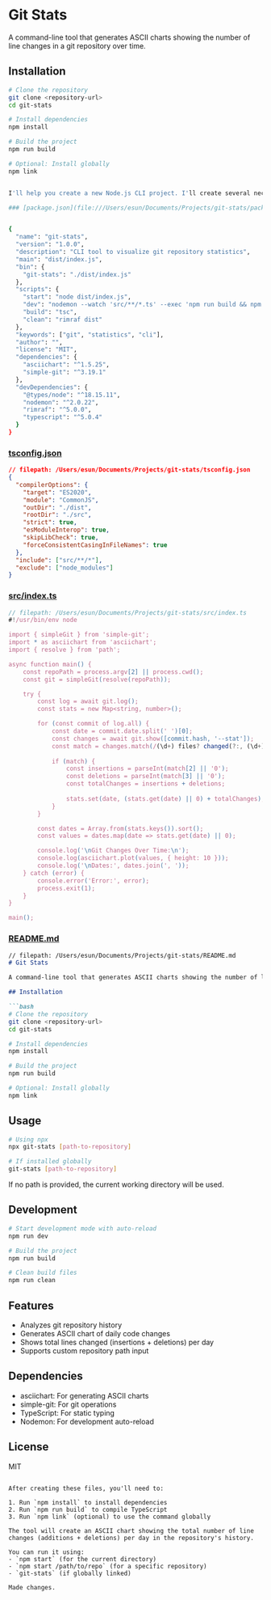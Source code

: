# Git Stats

A command-line tool that generates ASCII charts showing the number of line changes in a git repository over time.

## Installation

```bash
# Clone the repository
git clone <repository-url>
cd git-stats

# Install dependencies
npm install

# Build the project
npm run build

# Optional: Install globally
npm link


I'll help you create a new Node.js CLI project. I'll create several necessary files.

### [package.json](file:///Users/esun/Documents/Projects/git-stats/package.json)


{
  "name": "git-stats",
  "version": "1.0.0",
  "description": "CLI tool to visualize git repository statistics",
  "main": "dist/index.js",
  "bin": {
    "git-stats": "./dist/index.js"
  },
  "scripts": {
    "start": "node dist/index.js",
    "dev": "nodemon --watch 'src/**/*.ts' --exec 'npm run build && npm start'",
    "build": "tsc",
    "clean": "rimraf dist"
  },
  "keywords": ["git", "statistics", "cli"],
  "author": "",
  "license": "MIT",
  "dependencies": {
    "asciichart": "^1.5.25",
    "simple-git": "^3.19.1"
  },
  "devDependencies": {
    "@types/node": "^18.15.11",
    "nodemon": "^2.0.22",
    "rimraf": "^5.0.0",
    "typescript": "^5.0.4"
  }
}
```

### [tsconfig.json](file:///Users/esun/Documents/Projects/git-stats/tsconfig.json)
```json
// filepath: /Users/esun/Documents/Projects/git-stats/tsconfig.json
{
  "compilerOptions": {
    "target": "ES2020",
    "module": "CommonJS",
    "outDir": "./dist",
    "rootDir": "./src",
    "strict": true,
    "esModuleInterop": true,
    "skipLibCheck": true,
    "forceConsistentCasingInFileNames": true
  },
  "include": ["src/**/*"],
  "exclude": ["node_modules"]
}
```

### [src/index.ts](file:///Users/esun/Documents/Projects/git-stats/src/index.ts)
```typescript
// filepath: /Users/esun/Documents/Projects/git-stats/src/index.ts
#!/usr/bin/env node

import { simpleGit } from 'simple-git';
import * as asciichart from 'asciichart';
import { resolve } from 'path';

async function main() {
    const repoPath = process.argv[2] || process.cwd();
    const git = simpleGit(resolve(repoPath));

    try {
        const log = await git.log();
        const stats = new Map<string, number>();

        for (const commit of log.all) {
            const date = commit.date.split(' ')[0];
            const changes = await git.show([commit.hash, '--stat']);
            const match = changes.match(/(\d+) files? changed(?:, (\d+) insertions?\(\+\))?(?:, (\d+) deletions?\(-\))?/);
            
            if (match) {
                const insertions = parseInt(match[2] || '0');
                const deletions = parseInt(match[3] || '0');
                const totalChanges = insertions + deletions;
                
                stats.set(date, (stats.get(date) || 0) + totalChanges);
            }
        }

        const dates = Array.from(stats.keys()).sort();
        const values = dates.map(date => stats.get(date) || 0);

        console.log('\nGit Changes Over Time:\n');
        console.log(asciichart.plot(values, { height: 10 }));
        console.log('\nDates:', dates.join(', '));
    } catch (error) {
        console.error('Error:', error);
        process.exit(1);
    }
}

main();
```

### [README.md](file:///Users/esun/Documents/Projects/git-stats/README.md)
```markdown
// filepath: /Users/esun/Documents/Projects/git-stats/README.md
# Git Stats

A command-line tool that generates ASCII charts showing the number of line changes in a git repository over time.

## Installation

```bash
# Clone the repository
git clone <repository-url>
cd git-stats

# Install dependencies
npm install

# Build the project
npm run build

# Optional: Install globally
npm link
```

## Usage

```bash
# Using npx
npx git-stats [path-to-repository]

# If installed globally
git-stats [path-to-repository]
```

If no path is provided, the current working directory will be used.

## Development

```bash
# Start development mode with auto-reload
npm run dev

# Build the project
npm run build

# Clean build files
npm run clean
```

## Features

- Analyzes git repository history
- Generates ASCII chart of daily code changes
- Shows total lines changed (insertions + deletions) per day
- Supports custom repository path input

## Dependencies

- asciichart: For generating ASCII charts
- simple-git: For git operations
- TypeScript: For static typing
- Nodemon: For development auto-reload

## License

MIT
```

After creating these files, you'll need to:

1. Run `npm install` to install dependencies
2. Run `npm run build` to compile TypeScript
3. Run `npm link` (optional) to use the command globally

The tool will create an ASCII chart showing the total number of line changes (additions + deletions) per day in the repository's history.

You can run it using:
- `npm start` (for the current directory)
- `npm start /path/to/repo` (for a specific repository)
- `git-stats` (if globally linked)

Made changes.